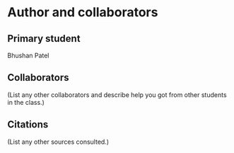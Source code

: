 Author and collaborators
========================

Primary student
---------------
Bhushan Patel


Collaborators
-------------
(List any other collaborators and describe help you got from other students
in the class.)


Citations
---------
(List any other sources consulted.)
